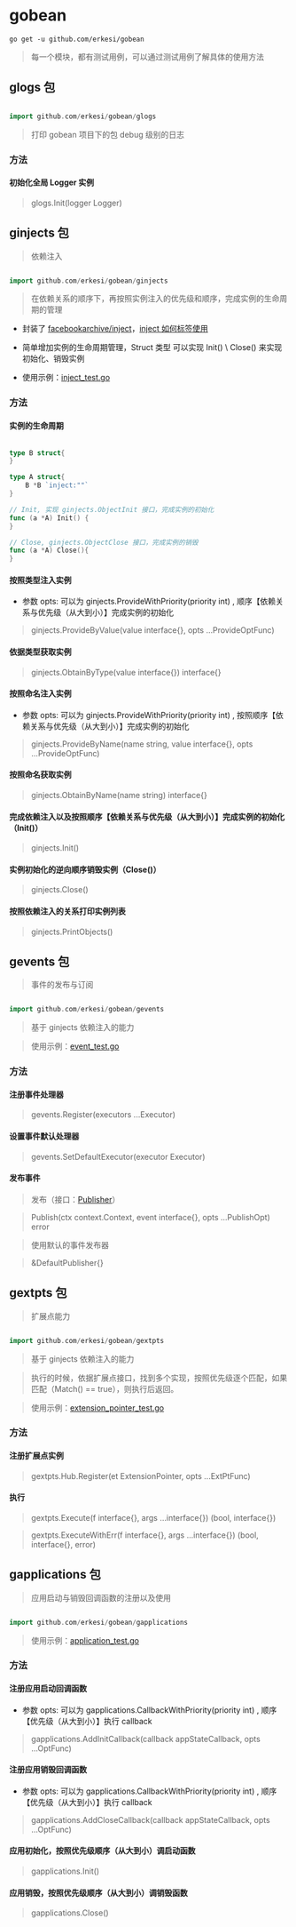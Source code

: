 # gobean

```shell
go get -u github.com/erkesi/gobean
```

> 每一个模块，都有测试用例，可以通过测试用例了解具体的使用方法

## glogs 包

```go

import github.com/erkesi/gobean/glogs

```

> 打印 gobean 项目下的包 debug 级别的日志

### 方法

#### 初始化全局 Logger 实例

> glogs.Init(logger Logger)

## ginjects 包

> 依赖注入

```go

import github.com/erkesi/gobean/ginjects

```

> 在依赖关系的顺序下，再按照实例注入的优先级和顺序，完成实例的生命周期的管理

- 封装了 [facebookarchive/inject](https://github.com/facebookarchive/inject)，[inject 如何标签使用](https://pkg.go.dev/github.com/facebookgo/inject)

- 简单增加实例的生命周期管理，Struct 类型 可以实现 Init() \ Close() 来实现初始化、销毁实例

- 使用示例：[inject_test.go](ginjects/inject_test.go)

### 方法

#### 实例的生命周期


```go

type B struct{
}

type A struct{
	B *B `inject:""`
}

// Init, 实现 ginjects.ObjectInit 接口，完成实例的初始化
func (a *A) Init() {
}

// Close, ginjects.ObjectClose 接口，完成实例的销毁
func (a *A) Close(){
}

```

#### 按照类型注入实例

- 参数 opts: 可以为 ginjects.ProvideWithPriority(priority int) , 顺序【依赖关系与优先级（从大到小）】完成实例的初始化

> ginjects.ProvideByValue(value interface{}, opts ...ProvideOptFunc)

#### 依据类型获取实例

> ginjects.ObtainByType(value interface{}) interface{}

#### 按照命名注入实例

- 参数 opts: 可以为 ginjects.ProvideWithPriority(priority int) , 按照顺序【依赖关系与优先级（从大到小）】完成实例的初始化

> ginjects.ProvideByName(name string, value interface{}, opts ...ProvideOptFunc) 

#### 按照命名获取实例

> ginjects.ObtainByName(name string) interface{}

#### 完成依赖注入以及按照顺序【依赖关系与优先级（从大到小）】完成实例的初始化（Init()）

> ginjects.Init()

#### 实例初始化的逆向顺序销毁实例（Close()）

> ginjects.Close()

#### 按照依赖注入的关系打印实例列表

> ginjects.PrintObjects()

## gevents 包

> 事件的发布与订阅

```go

import github.com/erkesi/gobean/gevents

```

> 基于 ginjects 依赖注入的能力

> 使用示例：[event_test.go](gevents/event_test.go)

### 方法

#### 注册事件处理器

> gevents.Register(executors ...Executor)


#### 设置事件默认处理器

> gevents.SetDefaultExecutor(executor Executor)

#### 发布事件

> 发布（接口：[Publisher](gevents/publisher.go)）

> Publish(ctx context.Context, event interface{}, opts ...PublishOpt) error 

> 使用默认的事件发布器

> &DefaultPublisher{}


## gextpts 包

> 扩展点能力

```go

import github.com/erkesi/gobean/gextpts

```

> 基于 ginjects 依赖注入的能力

> 执行的时候，依据扩展点接口，找到多个实现，按照优先级逐个匹配，如果匹配（Match() == true），则执行后返回。

> 使用示例：[extension_pointer_test.go](gextpts/extension_pointer_test.go)

### 方法

#### 注册扩展点实例

> gextpts.Hub.Register(et ExtensionPointer, opts ...ExtPtFunc)

#### 执行

> gextpts.Execute(f interface{}, args ...interface{}) (bool, interface{})

> gextpts.ExecuteWithErr(f interface{}, args ...interface{}) (bool, interface{}, error)


## gapplications 包

> 应用启动与销毁回调函数的注册以及使用

```go

import github.com/erkesi/gobean/gapplications

```

> 使用示例：[application_test.go](gapplications/application_test.go)

### 方法

#### 注册应用启动回调函数 

- 参数 opts: 可以为 gapplications.CallbackWithPriority(priority int) , 顺序【优先级（从大到小）】执行 callback

> gapplications.AddInitCallback(callback appStateCallback, opts ...OptFunc)

#### 注册应用销毁回调函数

- 参数 opts: 可以为 gapplications.CallbackWithPriority(priority int) , 顺序【优先级（从大到小）】执行 callback

> gapplications.AddCloseCallback(callback appStateCallback, opts ...OptFunc)

#### 应用初始化，按照优先级顺序（从大到小）调启动函数 

> gapplications.Init()

#### 应用销毁，按照优先级顺序（从大到小）调销毁函数

> gapplications.Close()

